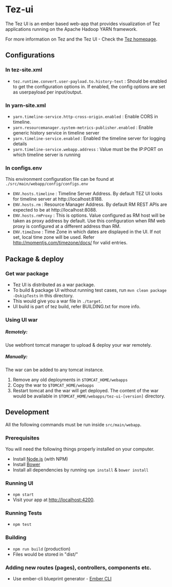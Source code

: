<!--
   Licensed to the Apache Software Foundation (ASF) under one or more
   contributor license agreements.  See the NOTICE file distributed with
   this work for additional information regarding copyright ownership.
   The ASF licenses this file to You under the Apache License, Version 2.0
   (the "License"); you may not use this file except in compliance with
   the License.  You may obtain a copy of the License at

       http://www.apache.org/licenses/LICENSE-2.0

   Unless required by applicable law or agreed to in writing, software
   distributed under the License is distributed on an "AS IS" BASIS,
   WITHOUT WARRANTIES OR CONDITIONS OF ANY KIND, either express or implied.
   See the License for the specific language governing permissions and
   limitations under the License.
-->

# Tez-ui

The Tez UI is an ember based web-app that provides visualization of Tez applications running on the Apache Hadoop YARN framework.

For more information on Tez and the Tez UI - Check the [Tez homepage](http://tez.apache.org/ "Apache Tez Homepage").

## Configurations

### In tez-site.xml
  * `tez.runtime.convert.user-payload.to.history-text` : Should be enabled to get the configuration options in. If enabled, the config options are set as userpayload per input/output.

### In yarn-site.xml
  * `yarn.timeline-service.http-cross-origin.enabled` : Enable CORS in timeline.
  * `yarn.resourcemanager.system-metrics-publisher.enabled` : Enable generic history service in timeline server
  * `yarn.timeline-service.enabled` : Enabled the timeline server for logging details
  * `yarn.timeline-service.webapp.address` : Value must be the IP:PORT on which timeline server is running

### In configs.env
  This environment configuration file can be found at `./src/main/webapp/config/configs.env`

  * `ENV.hosts.timeline` : Timeline Server Address. By default TEZ UI looks for timeline server at http://localhost:8188.
  * `ENV.hosts.rm` : Resource Manager Address. By default RM REST APIs are expected to be at http://localhost:8088.
  * `ENV.hosts.rmProxy` : This is options. Value configured as RM host will be taken as proxy address by default. Use this configuration when RM web proxy is configured at a different address than RM.
  * `ENV.timeZone` : Time Zone in which dates are displayed in the UI. If not set, local time zone will be used. Refer http://momentjs.com/timezone/docs/ for valid entries.

## Package & deploy

### Get war package
  * Tez UI is distributed as a war package.
  * To build & package UI without running test cases, run `mvn clean package -DskipTests` in this directory.
  * This would give you a war file in `./target`.
  * UI build is part of tez build, refer BUILDING.txt for more info.

### Using UI war
##### Remotely:
  Use webfront tomcat manager to upload & deploy your war remotely.
##### Manually:
  The war can be added to any tomcat instance.
  1. Remove any old deployments in `$TOMCAT_HOME/webapps`
  2. Copy the war to `$TOMCAT_HOME/webapps`
  3. Restart tomcat and the war will get deployed. The content of the war would be available in
     `$TOMCAT_HOME/webapps/tez-ui-[version]` directory.

## Development

All the following commands must be run inside `src/main/webapp`.

### Prerequisites

You will need the following things properly installed on your computer.

* Install [Node.js](http://nodejs.org/) (with NPM)
* Install [Bower](http://bower.io/)
* Install all dependencies by running `npm install` & `bower install`

### Running UI

* `npm start`
* Visit your app at [http://localhost:4200](http://localhost:4200).

### Running Tests

* `npm test`

### Building

* `npm run build` (production)
* Files would be stored in "dist/"

### Adding new routes (pages), controllers, components etc.

* Use ember-cli blueprint generator - [Ember CLI](http://ember-cli.com/extending/#generators-and-blueprints)
